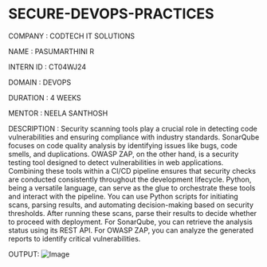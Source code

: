 # SECURE-DEVOPS-PRACTICES #

COMPANY : CODTECH IT SOLUTIONS

NAME : PASUMARTHINI R

INTERN ID : CT04WJ24

DOMAIN : DEVOPS

DURATION : 4 WEEKS

MENTOR : NEELA SANTHOSH

DESCRIPTION :
    Security scanning tools play a crucial role in detecting code vulnerabilities and ensuring compliance with industry standards. SonarQube focuses on code quality analysis by identifying issues like bugs, code smells, and duplications. OWASP ZAP, on the other hand, is a security testing tool designed to detect vulnerabilities in web applications. Combining these tools within a CI/CD pipeline ensures that security checks are conducted consistently throughout the development lifecycle.
Python, being a versatile language, can serve as the glue to orchestrate these tools and interact with the pipeline. You can use Python scripts for initiating scans, parsing results, and automating decision-making based on security thresholds. After running these scans, parse their results to decide whether to proceed with deployment. For SonarQube, you can retrieve the analysis status using its REST API. For OWASP ZAP, you can analyze the generated reports to identify critical vulnerabilities.


OUTPUT:
![Image](https://github.com/user-attachments/assets/2aff44a9-4ea6-403d-9dad-a1d2be98d074)
